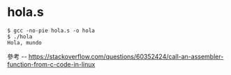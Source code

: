 # hola.s

```
$ gcc -no-pie hola.s -o hola
$ ./hola
Hola, mundo
```

參考 -- https://stackoverflow.com/questions/60352424/call-an-assembler-function-from-c-code-in-linux